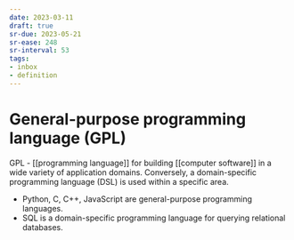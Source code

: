 ```yaml
---
date: 2023-03-11
draft: true
sr-due: 2023-05-21
sr-ease: 248
sr-interval: 53
tags:
- inbox
- definition
---
```


# General-purpose programming language (GPL)

GPL - [[programming language]] for building
[[computer software]] in a wide variety of application domains.
Conversely, a domain-specific programming language (DSL) is used within a
specific area.

- Python, C, C++, JavaScript are general-purpose programming languages.
- SQL is a domain-specific programming language for querying relational
  databases.